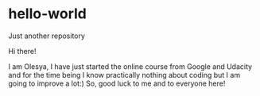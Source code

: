 # hello-world
Just another repository

Hi there!

I am Olesya, I have just started the online course from Google and Udacity and for the time being I know practically nothing about coding but I am going to improve a lot:)
So, good luck to me and to everyone here!
